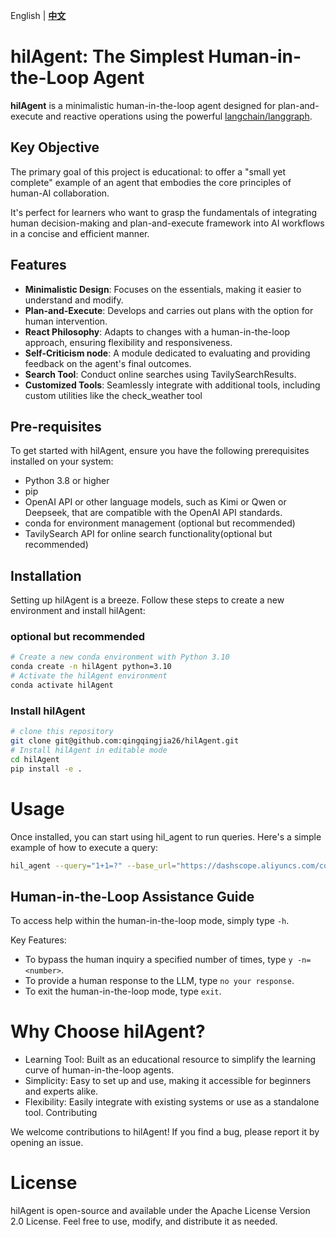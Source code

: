 English | [**中文**](https://github.com/qingqingjia26/hilAgent/docs/README_ZH.md)

# hilAgent: The Simplest Human-in-the-Loop Agent

**hilAgent** is a minimalistic human-in-the-loop agent designed for plan-and-execute and reactive operations using the powerful [langchain/langgraph](https://github.com/hwchase17/langchain).

## Key Objective
The primary goal of this project is educational: to offer a "small yet complete" example of an agent that embodies the core principles of human-AI collaboration. 

It's perfect for learners who want to grasp the fundamentals of integrating human decision-making and plan-and-execute framework into AI workflows in a concise and efficient manner.

## Features
- **Minimalistic Design**: Focuses on the essentials, making it easier to understand and modify.
- **Plan-and-Execute**: Develops and carries out plans with the option for human intervention.
- **React Philosophy**: Adapts to changes with a human-in-the-loop approach, ensuring flexibility and responsiveness.
- **Self-Criticism node**:  A module dedicated to evaluating and providing feedback on the agent's final outcomes.
- **Search Tool**: Conduct online searches using TavilySearchResults.
- **Customized Tools**: Seamlessly integrate with additional tools, including custom utilities like the check_weather tool


## Pre-requisites
To get started with hilAgent, ensure you have the following prerequisites installed on your system:
- Python 3.8 or higher
- pip
- OpenAI API or other language models, such as Kimi or Qwen or Deepseek, that are compatible with the OpenAI API standards.
- conda for environment management (optional but recommended)
- TavilySearch API for online search functionality(optional but recommended)

## Installation
Setting up hilAgent is a breeze. Follow these steps to create a new environment and install hilAgent:

### optional but recommended
```bash 
# Create a new conda environment with Python 3.10
conda create -n hilAgent python=3.10
# Activate the hilAgent environment
conda activate hilAgent
```
### Install hilAgent
```bash
# clone this repository
git clone git@github.com:qingqingjia26/hilAgent.git
# Install hilAgent in editable mode
cd hilAgent
pip install -e .
```

# Usage
Once installed, you can start using hil_agent to run queries. Here's a simple example of how to execute a query:

```bash
hil_agent --query="1+1=?" --base_url="https://dashscope.aliyuncs.com/compatible-mode/v1" --model="qwen2.5-72b-instruct" --api_key=your-api-key 
```
## Human-in-the-Loop Assistance Guide

To access help within the human-in-the-loop mode, simply type `-h`.

Key Features:
- To bypass the human inquiry a specified number of times, type `y -n=<number>`.
- To provide a human response to the LLM, type `no your response`.
- To exit the human-in-the-loop mode, type `exit`.

# Why Choose hilAgent?
- Learning Tool: Built as an educational resource to simplify the learning curve of human-in-the-loop agents.
- Simplicity: Easy to set up and use, making it accessible for beginners and experts alike.
- Flexibility: Easily integrate with existing systems or use as a standalone tool.
Contributing

We welcome contributions to hilAgent! If you find a bug, please report it by opening an issue.

# License
hilAgent is open-source and available under the Apache License Version 2.0 License. Feel free to use, modify, and distribute it as needed.